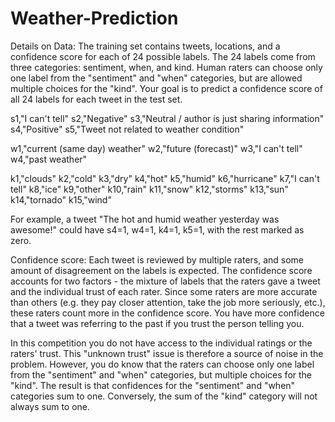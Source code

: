 # Weather-Prediction


Details on Data:
The training set contains tweets, locations, and a confidence score for each of 24 possible labels.  The 24 labels come from three categories: sentiment, when, and kind. Human raters can choose only one label from the "sentiment" and "when" categories, but are allowed multiple choices for the "kind". Your goal is to predict a confidence score of all 24 labels for each tweet in the test set.

s1,"I can't tell"
s2,"Negative"
s3,"Neutral / author is just sharing information"
s4,"Positive"
s5,"Tweet not related to weather condition"

w1,"current (same day) weather"
w2,"future (forecast)"
w3,"I can't tell"
w4,"past weather"

k1,"clouds"
k2,"cold"
k3,"dry"
k4,"hot"
k5,"humid"
k6,"hurricane"
k7,"I can't tell"
k8,"ice"
k9,"other"
k10,"rain"
k11,"snow"
k12,"storms"
k13,"sun"
k14,"tornado"
k15,"wind"

For example, a tweet "The hot and humid weather yesterday was awesome!" could have s4=1, w4=1, k4=1, k5=1, with the rest marked as zero.

Confidence score:
Each tweet is reviewed by multiple raters, and some amount of disagreement on the labels is expected.  The confidence score accounts for two factors - the mixture of labels that the raters gave a tweet and the individual trust of each rater.  Since some raters are more accurate than others (e.g. they pay closer attention, take the job more seriously, etc.), these raters count more in the confidence score.  You have more confidence that a tweet was referring to the past if you trust the person telling you.

In this competition you do not have access to the individual ratings or the raters' trust. This "unknown trust" issue is therefore a source of noise in the problem. However, you do know that the raters can choose only one label from the "sentiment" and "when" categories, but multiple choices for the "kind". The result is that confidences for the "sentiment" and "when" categories sum to one. Conversely, the sum of the "kind" category will not always sum to one.

